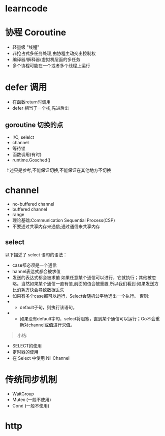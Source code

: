 # learncode


# 协程 Coroutine
- 轻量级 "线程"
- 非抢占式多任务处理,由协程主动交出控制权
- 编译器/解释器/虚拟机层面的多任务
- 多个协程可能在一个或者多个线程上运行


# defer 调用
- 在函数return时调用
- defer 相当于一个栈,先进后出


## goroutine 切换的点

- I/O, selelct
- channel
- 等待锁
- 函数调用(有时)
- runtime.Gosched()

上述只是参考,不能保证切换,不能保证在其他地方不切换


# channel
- no-buffered channel
- buffered channel
- range
- 理论基础:Communication Sequential Process(CSP)
- 不要通过共享内存来通信;通过通信来共享内存

## select 
以下描述了 select 语句的语法：
- case都必须是一个通信
- hannel表达式都会被求值
- 发送的表达式都会被求值
如果任意某个通信可以进行，它就执行；其他被忽略。当然如果某个通信一直有值,前面的值会被重置,所以我们看到:如果发送方比消耗方快会导致数据丢失
- 如果有多个case都可以运行，Select会随机公平地选出一个执行。
  否则:
- - default子句，则执行该语句。
- - 如果没有default字句，select将阻塞，直到某个通信可以运行；Go不会重新对channel或值进行求值。

> 小结:
- SELECT的使用
- 定时器的使用
- 在 Select 中使用 Nil Channel


# 传统同步机制
- WaitGroup
- Mutex  (一般不使用)
- Cond   (一般不使用)

# http